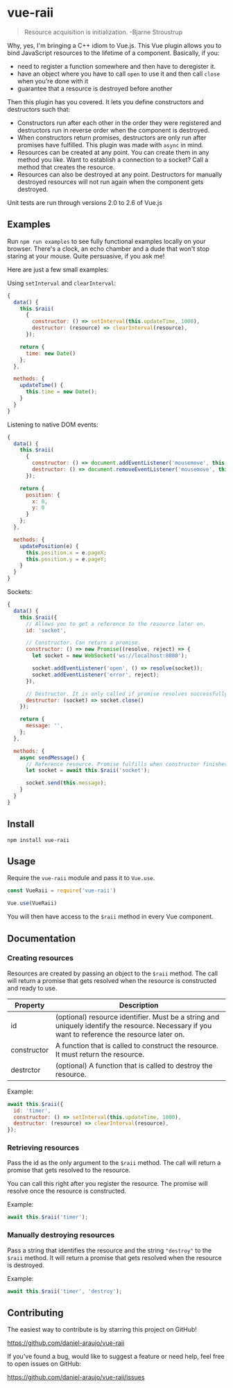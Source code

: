 # vue-raii

> Resource acquisition is initialization. -Bjarne Stroustrup

Why, yes, I'm bringing a C++ idiom to Vue.js. This Vue plugin allows you to bind
JavaScript resources to the lifetime of a component. Basically, if you:

- need to register a function somewhere and then have to deregister it.
- have an object where you have to call `open` to use it and then call `close`
  when you're done with it
- guarantee that a resource is destroyed before another

Then this plugin has you covered. It lets you define constructors and
destructors such that:

- Constructors run after each other in the order they were registered and
  destructors run in reverse order when the component is destroyed.
- When constructors return promises, destructors are only run after promises
  have fulfilled. This plugin was made with `async` in mind.
- Resources can be created at any point. You can create them in any method you
  like. Want to establish a connection to a socket? Call a method that creates
  the resource.
- Resources can also be destroyed at any point. Destructors for manually
  destroyed resources will not run again when the component gets destroyed.

Unit tests are run through versions 2.0 to 2.6 of Vue.js


## Examples

Run `npm run examples` to see fully functional examples locally on your browser.
There's a clock, an echo chamber and a dude that won't stop staring at your
mouse. Quite persuasive, if you ask me!

Here are just a few small examples:

Using `setInterval` and `clearInterval`:

```js
{
  data() {
    this.$raii(
      {
        constructor: () => setInterval(this.updateTime, 1000),
        destructor: (resource) => clearInterval(resource),
      });

    return {
      time: new Date()
    };
  },

  methods: {
    updateTime() {
      this.time = new Date();
    }
  }
}
```

Listening to native DOM events:

```js
{
  data() {
    this.$raii(
      {
        constructor: () => document.addEventListener('mousemove', this.updatePosition),
        destructor: () => document.removeEventListener('mousemove', this.updatePosition),
      });

    return {
      position: {
        x: 0,
        y: 0
      }
    };
  },

  methods: {
    updatePosition(e) {
      this.position.x = e.pageX;
      this.position.y = e.pageY;
    }
  }
}
```

Sockets:

```js
{
  data() {
    this.$raii({
      // Allows you to get a reference to the resource later on.
      id: 'socket',

      // Constructor. Can return a promise.
      constructor: () => new Promise((resolve, reject) => {
        let socket = new WebSocket('ws://localhost:8080');

        socket.addEventListener('open', () => resolve(socket));
        socket.addEventListener('error', reject);
      }),

      // Destructor. It is only called if promise resolves successfully.
      destructor: (socket) => socket.close()
    });

    return {
      message: '',
    };
  },

  methods: {
    async sendMessage() {
      // Reference resource. Promise fulfills when constructor finishes running.
      let socket = await this.$raii('socket');

      socket.send(this.message);
    }
  }
}
```


## Install

```
npm install vue-raii
```


## Usage

Require the `vue-raii` module and pass it to `Vue.use`.

```js
const VueRaii = require('vue-raii')

Vue.use(VueRaii)
```

You will then have access to the `$raii` method in every Vue component.


## Documentation

### Creating resources

Resources are created by passing an object to the `$raii` method. The call will
return a promise that gets resolved when the resource is constructed and ready
to use.

Property    | Description
------------|-------------------------------------------------
id          | (optional) resource identifier. Must be a string and uniquely identify the resource. Necessary if you want to reference the resource later on.
constructor | A function that is called to construct the resource. It must return the resource.
destrctor   | (optional) A function that is called to destroy the resource.

Example:

```js
await this.$raii({
  id: 'timer',
  constructor: () => setInterval(this.updateTime, 1000),
  destructor: (resource) => clearInterval(resource),
});
```


### Retrieving resources

Pass the id as the only argument to the `$raii` method. The call will return a
promise that gets resolved to the resource.

You can call this right after you register the resource. The promise will
resolve once the resource is constructed.

Example:

```js
await this.$raii('timer');
```

### Manually destroying resources

Pass a string that identifies the resource and the string `"destroy"` to the
`$raii` method. It will return a promise that gets resolved when the resource is
destroyed.

Example:

```js
await this.$raii('timer', 'destroy');
```


## Contributing

The easiest way to contribute is by starring this project on GitHub!

https://github.com/daniel-araujo/vue-raii

If you've found a bug, would like to suggest a feature or need help, feel free
to open issues on GitHub:

https://github.com/daniel-araujo/vue-raii/issues
